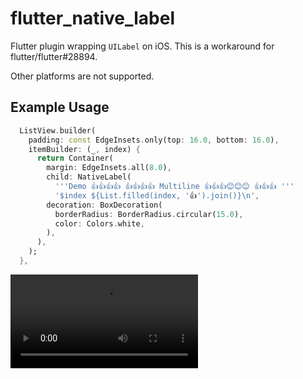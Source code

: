 # flutter_native_label

Flutter plugin wrapping `UILabel` on iOS. This is a workaround for flutter/flutter#28894.

Other platforms are not supported.

## Example Usage

```dart
  ListView.builder(
    padding: const EdgeInsets.only(top: 16.0, bottom: 16.0),
    itemBuilder: (_, index) {
      return Container(
        margin: EdgeInsets.all(8.0),
        child: NativeLabel(
          '''Demo 👍👍👍👍 👍👍👍👍 Multiline 👍👍👍😊😊😊 👍👍👍 '''
          '$index ${List.filled(index, '👍').join()}\n',
        decoration: BoxDecoration(
          borderRadius: BorderRadius.circular(15.0),
          color: Colors.white,
        ),
      ),
    );
  },
```

<video src="https://user-images.githubusercontent.com/394889/165588110-15dbaca8-8d92-466a-8416-fa05e560732b.mov">
